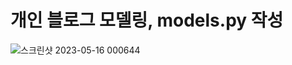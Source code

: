 # 개인 블로그 모델링, models.py 작성
![스크린샷 2023-05-16 000644](https://github.com/yeeebin/Likelion/assets/129045979/40c17adb-9039-4eec-ab66-7cd8e0ae7ee1)

